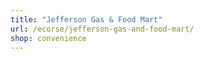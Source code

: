 ```yaml
---
title: "Jefferson Gas & Food Mart"
url: /ecorse/jefferson-gas-and-food-mart/
shop: convenience
---
```


